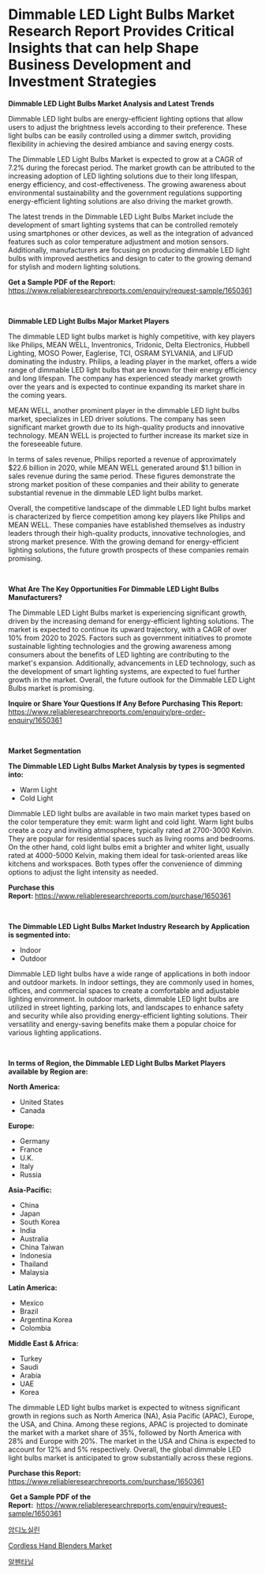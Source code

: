 <p><h1>Dimmable LED Light Bulbs Market Research Report Provides Critical Insights that can help Shape Business Development and Investment Strategies</h1></p><p><strong>Dimmable LED Light Bulbs Market Analysis and Latest Trends</strong></p>
<p><p>Dimmable LED light bulbs are energy-efficient lighting options that allow users to adjust the brightness levels according to their preference. These light bulbs can be easily controlled using a dimmer switch, providing flexibility in achieving the desired ambiance and saving energy costs.</p><p>The Dimmable LED Light Bulbs Market is expected to grow at a CAGR of 7.2% during the forecast period. The market growth can be attributed to the increasing adoption of LED lighting solutions due to their long lifespan, energy efficiency, and cost-effectiveness. The growing awareness about environmental sustainability and the government regulations supporting energy-efficient lighting solutions are also driving the market growth.</p><p>The latest trends in the Dimmable LED Light Bulbs Market include the development of smart lighting systems that can be controlled remotely using smartphones or other devices, as well as the integration of advanced features such as color temperature adjustment and motion sensors. Additionally, manufacturers are focusing on producing dimmable LED light bulbs with improved aesthetics and design to cater to the growing demand for stylish and modern lighting solutions.</p></p>
<p><strong>Get a Sample PDF of the Report:&nbsp;</strong> <a href="https://www.reliableresearchreports.com/enquiry/request-sample/1650361">https://www.reliableresearchreports.com/enquiry/request-sample/1650361</a></p>
<p>&nbsp;</p>
<p><strong>Dimmable LED Light Bulbs Major Market Players</strong></p>
<p><p>The dimmable LED light bulbs market is highly competitive, with key players like Philips, MEAN WELL, Inventronics, Tridonic, Delta Electronics, Hubbell Lighting, MOSO Power, Eaglerise, TCI, OSRAM SYLVANIA, and LIFUD dominating the industry. Philips, a leading player in the market, offers a wide range of dimmable LED light bulbs that are known for their energy efficiency and long lifespan. The company has experienced steady market growth over the years and is expected to continue expanding its market share in the coming years.</p><p>MEAN WELL, another prominent player in the dimmable LED light bulbs market, specializes in LED driver solutions. The company has seen significant market growth due to its high-quality products and innovative technology. MEAN WELL is projected to further increase its market size in the foreseeable future.</p><p>In terms of sales revenue, Philips reported a revenue of approximately $22.6 billion in 2020, while MEAN WELL generated around $1.1 billion in sales revenue during the same period. These figures demonstrate the strong market position of these companies and their ability to generate substantial revenue in the dimmable LED light bulbs market.</p><p>Overall, the competitive landscape of the dimmable LED light bulbs market is characterized by fierce competition among key players like Philips and MEAN WELL. These companies have established themselves as industry leaders through their high-quality products, innovative technologies, and strong market presence. With the growing demand for energy-efficient lighting solutions, the future growth prospects of these companies remain promising.</p></p>
<p>&nbsp;</p>
<p><strong>What Are The Key Opportunities For Dimmable LED Light Bulbs Manufacturers?</strong></p>
<p><p>The Dimmable LED Light Bulbs market is experiencing significant growth, driven by the increasing demand for energy-efficient lighting solutions. The market is expected to continue its upward trajectory, with a CAGR of over 10% from 2020 to 2025. Factors such as government initiatives to promote sustainable lighting technologies and the growing awareness among consumers about the benefits of LED lighting are contributing to the market's expansion. Additionally, advancements in LED technology, such as the development of smart lighting systems, are expected to fuel further growth in the market. Overall, the future outlook for the Dimmable LED Light Bulbs market is promising.</p></p>
<p><strong>Inquire or Share Your Questions If Any Before Purchasing This Report:</strong> <a href="https://www.reliableresearchreports.com/enquiry/pre-order-enquiry/1650361">https://www.reliableresearchreports.com/enquiry/pre-order-enquiry/1650361</a></p>
<p>&nbsp;</p>
<p><strong>Market Segmentation</strong></p>
<p><strong>The Dimmable LED Light Bulbs Market Analysis by types is segmented into:</strong></p>
<p><ul><li>Warm Light</li><li>Cold Light</li></ul></p>
<p><p>Dimmable LED light bulbs are available in two main market types based on the color temperature they emit: warm light and cold light. Warm light bulbs create a cozy and inviting atmosphere, typically rated at 2700-3000 Kelvin. They are popular for residential spaces such as living rooms and bedrooms. On the other hand, cold light bulbs emit a brighter and whiter light, usually rated at 4000-5000 Kelvin, making them ideal for task-oriented areas like kitchens and workspaces. Both types offer the convenience of dimming options to adjust the light intensity as needed.</p></p>
<p><strong>Purchase this Report:&nbsp;</strong><a href="https://www.reliableresearchreports.com/purchase/1650361">https://www.reliableresearchreports.com/purchase/1650361</a></p>
<p>&nbsp;</p>
<p><strong>The Dimmable LED Light Bulbs Market Industry Research by Application is segmented into:</strong></p>
<p><ul><li>Indoor</li><li>Outdoor</li></ul></p>
<p><p>Dimmable LED light bulbs have a wide range of applications in both indoor and outdoor markets. In indoor settings, they are commonly used in homes, offices, and commercial spaces to create a comfortable and adjustable lighting environment. In outdoor markets, dimmable LED light bulbs are utilized in street lighting, parking lots, and landscapes to enhance safety and security while also providing energy-efficient lighting solutions. Their versatility and energy-saving benefits make them a popular choice for various lighting applications.</p></p>
<p>&nbsp;</p>
<p><strong>In terms of Region, the Dimmable LED Light Bulbs Market Players available by Region are:</strong></p>
<p>
    <p> <strong> North America: </strong>
        <ul>
            <li>United States</li>
            <li>Canada</li>
        </ul>
        </p> 
    <p> <strong> Europe: </strong>
        <ul>
            <li>Germany</li>
            <li>France</li>
            <li>U.K.</li>
            <li>Italy</li>
            <li>Russia</li>
        </ul>
        </p> 
    <p> <strong> Asia-Pacific: </strong>
        <ul>
            <li>China</li>
            <li>Japan</li>
            <li>South Korea</li>
            <li>India</li>
            <li>Australia</li>
            <li>China Taiwan</li>
            <li>Indonesia</li>
            <li>Thailand</li>
            <li>Malaysia</li>
        </ul>
        </p> 
    <p> <strong> Latin America: </strong>
        <ul>
            <li>Mexico</li>
            <li>Brazil</li>
            <li>Argentina Korea</li>
            <li>Colombia</li>
        </ul>
        </p> 
    <p> <strong> Middle East & Africa: </strong>
        <ul>
            <li>Turkey</li>
            <li>Saudi</li>
            <li>Arabia</li>
            <li>UAE</li>
            <li>Korea</li>
        </ul>
    </p>
    </p>
<p><p>The dimmable LED light bulbs market is expected to witness significant growth in regions such as North America (NA), Asia Pacific (APAC), Europe, the USA, and China. Among these regions, APAC is projected to dominate the market with a market share of 35%, followed by North America with 28% and Europe with 20%. The market in the USA and China is expected to account for 12% and 5% respectively. Overall, the global dimmable LED light bulbs market is anticipated to grow substantially across these regions.</p></p>
<p><strong>Purchase this Report: </strong><a href="https://www.reliableresearchreports.com/purchase/1650361">https://www.reliableresearchreports.com/purchase/1650361</a></p>
<p>&nbsp;<strong>Get a Sample PDF of the Report:&nbsp;&nbsp;</strong><a href="https://www.reliableresearchreports.com/enquiry/request-sample/1650361">https://www.reliableresearchreports.com/enquiry/request-sample/1650361</a></p>
<p><strong></strong></p>
<p><p><a href="https://medium.com/@cezarymarciniak2022/%EC%95%94%EB%94%94%EB%85%B8%EC%8B%A4%EB%A6%B0-%EC%8B%9C%EC%9E%A5%EC%9D%80-%EC%8B%9C%EC%9E%A5-%EC%A0%90%EC%9C%A0%EC%9C%A8-%EC%8B%9C%EC%9E%A5-%EB%8F%99%ED%96%A5-%EB%B0%8F-%EC%8B%9C%EC%9E%A5-%EC%84%B1%EC%9E%A5%EC%97%90-%EB%8C%80%ED%95%9C-%EC%A0%95%EB%B3%B4%EB%A5%BC-%EC%A0%9C%EA%B3%B5%ED%95%A9%EB%8B%88%EB%8B%A4-9f34f137fb6a">암디노실린</a></p><p><a href="https://github.com/ruddyyedelwadw/Market-Research-Report-List-1/blob/main/cordless-hand-blenders-market.md">Cordless Hand Blenders Market</a></p><p><a href="https://medium.com/@edaunhshhs/%EC%95%8C%ED%8E%9C%ED%83%80%EB%8B%90-%EC%8B%9C%EC%9E%A5-%EB%8F%99%ED%96%A5-%EB%B0%8F-%EC%8B%9C%EC%9E%A5-%EB%B6%84%EC%84%9D%EC%9D%80-2024-2031%EB%85%84-%EA%B8%B0%EA%B0%84%EC%9D%84-%EB%8C%80%EC%83%81%EC%9C%BC%EB%A1%9C-%EC%98%88%EC%B8%A1%EB%90%A9%EB%8B%88%EB%8B%A4-209aef7fa597">알펜타닐</a></p></p>